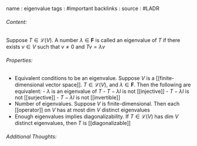 name : eigenvalue
tags : #important
backlinks : 
source : #LADR 

###### Content:
Suppose $T \in \mathcal{L}(V)$. A number $\lambda \in \textbf{F}$ is called an eigenvalue of $T$ if there exists $v \in V$ such that $v \neq 0$ and $Tv = \lambda v$

###### Properties:
- Equivalent conditions to be an eigenvalue. Suppose $V$ is a [[finite-dimensional vector space]]. $T\in \mathcal{L}(V)$, and $\lambda \in \textbf{F}$. Then the following are equivalent:
		- $\lambda$ is an eigenvalue of $T$
		- $T-\lambda I$ is not [[injective]]
		- $T - \lambda I$ is not [[surjective]]
		- $T - \lambda I$ is not [[invertible]]
- Number of eigenvalues. Suppose $V$ is finite-dimensional. Then each [[operator]] on $V$ has at most dim $V$ distinct eigenvalues
- Enough eigenvalues implies diagonalizability. If $T \in \mathcal{L}(V)$ has dim $V$ distinct eigenvalues, then $T$ is [[diagonalizable]]


###### Additional Thoughts:
